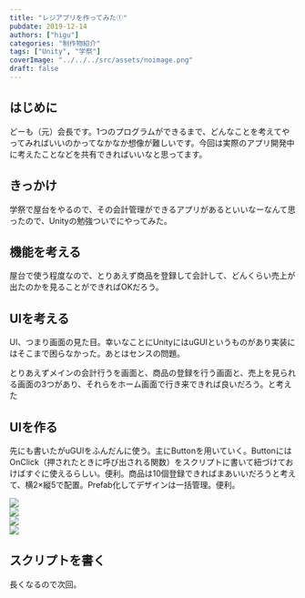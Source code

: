 ```yaml
---
title: "レジアプリを作ってみた①"
pubdate: 2019-12-14
authors: ["higu"]
categories: "制作物紹介"
tags: ["Unity", "学祭"]
coverImage: "../../../src/assets/noimage.png"
draft: false
---
```


## はじめに

どーも（元）会長です。1つのプログラムができるまで、どんなことを考えてやってみればいいのかってなかなか想像が難しいです。今回は実際のアプリ開発中に考えたことなどを共有できればいいなと思ってます。

## きっかけ

学祭で屋台をやるので、その会計管理ができるアプリがあるといいなーなんて思ったので、Unityの勉強ついでにやってみた。

## 機能を考える

屋台で使う程度なので、とりあえず商品を登録して会計して、どんくらい売上が出たのかを見ることができればOKだろう。

## UIを考える

UI、つまり画面の見た目。幸いなことにUnityにはuGUIというものがあり実装にはそこまで困らなかった。あとはセンスの問題。

とりあえずメインの会計行うを画面と、商品の登録を行う画面と、売上を見られる画面の3つがあり、それらをホーム画面で行き来できれば良いだろう。と考えた

## UIを作る

先にも書いたがuGUIをふんだんに使う。主にButtonを用いていく。ButtonにはOnClick（押されたときに呼び出される関数）をスクリプトに書いて紐づけておけばすぐに使えるらしい。便利。商品は10個登録できればまあいいだろうと考えて、横2×縦5で配置。Prefab化してデザインは一括管理。便利。

![](../../assets/post/20191214/screenshot_20191214-163651134483681993197871.png)  
![](../../assets/post/20191214/screenshot_20191214-1636555895954824905428875.png)  
![](../../assets/post/20191214/screenshot_20191214-1637097519905108118006155.png)  
![](../../assets/post/20191214/screenshot_20191214-1637044754467152039904846.png)

## スクリプトを書く

長くなるので次回。
